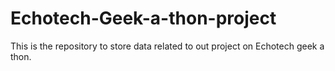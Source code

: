 # Echotech-Geek-a-thon-project
This is the repository to store data related to out project on Echotech geek a thon.
